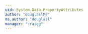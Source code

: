 ```yaml
---
uid: System.Data.PropertyAttributes
author: "douglaslMS"
ms.author: "douglasl"
manager: "craigg"
---
```


